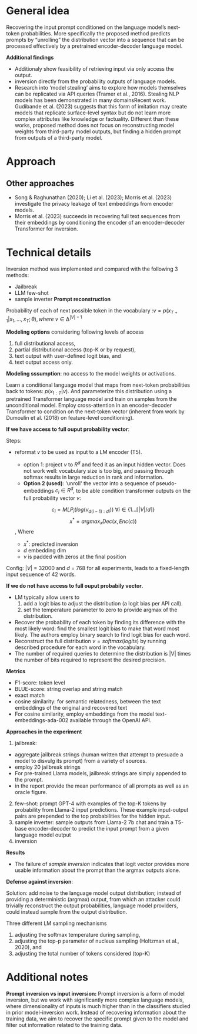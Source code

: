 # General idea

 Recovering the input prompt conditioned on the language model’s next-token probabilities. More specifically the proposed method predicts prompts by “unrolling” the distribution vector into a sequence that can be processed effectively by a pretrained encoder-decoder language model.


__Additional findings__
- Additionaly show feasibility of retrieving input via only access the output.
- inversion directly from the probability outputs of language models.
- Research into ‘model stealing’ aims to explore how models themselves can be replicated via API queries (Tramer et al., 2016). Stealing NLP models has been demonstrated in many domainsRecent work. Gudibande et al. (2023) suggests that this form of imitation may create models that replicate surface-level syntax but do not learn more complex attributes like knowledge or factuality. Different than these works, proposed method does not focus on reconstructing model weights from third-party model outputs, but finding a hidden prompt from outputs of a third-party model.
 

# Approach


## Other approaches
- Song & Raghunathan (2020); Li et al. (2023); Morris et al. (2023) investigate the privacy leakage of text embeddings from encoder models.
- Morris et al. (2023) succeeds in recovering full text sequences from their embeddings by conditioning the encoder of an encoder-decoder Transformer for inversion.




# Technical details
Inversion method was implemented and compared with the following 3 methods:
- Jailbreak
- LLM few-shot
- sample inverter
__Prompt reconstruction__

Probability of each of next possible token in the vocabulary :$v = p(x_{T +1} | x_1, ..., x_T ; θ), where\:  v ∈ ∆^{|V|-1}$

__Modeling options__ considering following levels of access
1. full distributional access,
2. partial distributional access (top-K or by request),
3. text output with user-defined logit bias, and
4. text output access only.

__Modeling sssumption__: no access to the model weights or activations.


 Learn a conditional language model that maps from next-token probabilities back to tokens: $p(x_{1:T} | v)$. And parameterize this distribution using a pretrained Transformer language model and train on samples from the unconditional model.  Employ cross-attention in an encoder-decoder Transformer to condition on the next-token vector (inherent from work by Dumoulin et al. (2018) on feature-level conditioning).

__If we have access to full ouput probability vector__:

Steps:
- reformat $v$ to be used as input to a LM encoder (T5).
  - option 1: project $v$ to $R^d$ and feed it as an input hidden vector. Does not work well: vocabulary size is too big, and passing through softmax results in large reduction in rank and information.
  - __Option 2 (used)__: 'unroll' the vector into a sequence of pseudo-embeddings $c_i ∈ R^d$, to be able condition transformer outputs on the full probability vector $v$:
    
  $$c_i = MLP_i(log(v_{d(i−1):di}))\: ∀ i ∈ \{1 . . . ⌈|V|/d⌉\}$$
  $$x^*= arg max_x Dec(x, Enc(c))$$, Where
  - $x^*$: predicted inversion
  - $d$ embedding dim
  - $v$ is padded with zeros at the final position

Config: $|V|$ = 32000 and $d$ = 768 for all experiments, leads to a fixed-length input sequence of 42 words.

__If we do not have access to full ouput probabily vector__.

- LM typically allow users to
  1. add a logit bias to adjust the distribution (a logit bias per API call).
  2. set the temperature parameter to zero to provide argmax of the distribution.
- Recover the probability of each token by finding its difference with the most likely word:  find the smallest logit bias to make that word most likely. The authors employ binary search to find logit bias for each word.
-  Reconstruct the full distribution $v = softmax(logits)$ by running described procedure for each word in the vocabulary.
- The number of required queries to determine the distribution is |V| times the number of bits required to represent the desired precision.

__Metrics__
- F1-score: token level
- BLUE-score: string overlap and string match
- exact match
-  cosine similarity: for semantic relatedness, between the text embeddings of the original and recovered text
- For cosine similarity, employ embeddings from the model text-embeddings-ada-002 available through the OpenAI API.


__Approaches in the experiment__
1. jailbreak:
  - aggregate jailbreak strings (human written that attempt to presuade a model to disvulg its prompt) from a variety of sources.
  - employ 20 jailbreak strings
  - For pre-trained Llama models, jailbreak strings are simply appended to the prompt.
  - in the report provide the mean performance of all prompts as well as an oracle figure.
2. few-shot: prompt GPT-4 with examples of the top-K tokens by probability from Llama-2 input predictions. These example input-output pairs are prepended to the top probabilities for the hidden input.
3. sample inverter: sample
outputs from Llama-2 7b chat and train a T5-base encoder-decoder to predict the input prompt from a given language model output
4. inversion

__Results__
- The failure of _sample inversion_ indicates that logit vector provides more usable information about the prompt than the argmax outputs alone.


__Defense against inversion__:

Solution: add noise to the language model output distribution; instead of providing a deterministic (argmax) output, from which an attacker could trivially reconstruct the output probabilities, language model providers, could instead sample
from the output distribution.

Three different LM sampling mechanisms
1. adjusting the softmax temperature during sampling,
2. adjusting the top-p parameter of nucleus sampling (Holtzman et al., 2020), and
3. adjusting the total number of tokens considered (top-K)
# Additional notes
__Prompt inversion vs input inversion:__
Prompt inversion is a form of model inversion, but we work with significantly more complex language models, where dimensionality of inputs is much higher than in the classifiers studied in prior model-inversion work. Instead of recovering information about the training data, we aim to recover the specific prompt given to the model and filter out information related to the training data.

